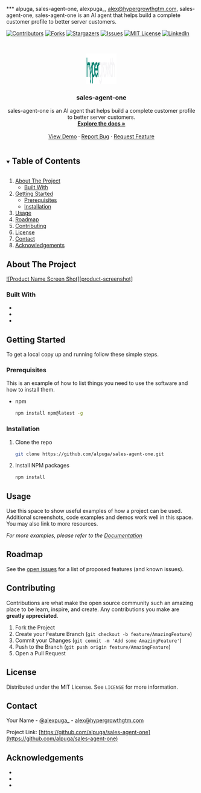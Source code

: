 
*** alpuga, sales-agent-one, alexpuga_, alex@hypergrowthgtm.com, sales-agent-one, sales-agent-one is an AI agent that helps build a complete customer profile to better server customers.




<!-- PROJECT SHIELDS -->
<!--
*** I'm using markdown "reference style" links for readability.
*** Reference links are enclosed in brackets [ ] instead of parentheses ( ).
*** See the bottom of this document for the declaration of the reference variables
*** for contributors-url, forks-url, etc. This is an optional, concise syntax you may use.
*** https://www.markdownguide.org/basic-syntax/#reference-style-links
-->
[![Contributors][contributors-shield]][contributors-url]
[![Forks][forks-shield]][forks-url]
[![Stargazers][stars-shield]][stars-url]
[![Issues][issues-shield]][issues-url]
[![MIT License][license-shield]][license-url]
[![LinkedIn][linkedin-shield]][linkedin-url]



<!-- PROJECT LOGO -->
<br />
<p align="center">
  <a href="https://github.com/alpuga/sales-agent-one">
    <img src="images/logo.png" alt="Logo" width="80" height="80">
  </a>

  <h3 align="center">sales-agent-one</h3>

  <p align="center">
    sales-agent-one is an AI agent that helps build a complete customer profile to better server customers.
    <br />
    <a href="https://github.com/alpuga/sales-agent-one"><strong>Explore the docs »</strong></a>
    <br />
    <br />
    <a href="https://github.com/alpuga/sales-agent-one">View Demo</a>
    ·
    <a href="https://github.com/alpuga/sales-agent-one/issues">Report Bug</a>
    ·
    <a href="https://github.com/alpuga/sales-agent-one/issues">Request Feature</a>
  </p>
</p>



<!-- TABLE OF CONTENTS -->
<details open="open">
  <summary><h2 style="display: inline-block">Table of Contents</h2></summary>
  <ol>
    <li>
      <a href="#about-the-project">About The Project</a>
      <ul>
        <li><a href="#built-with">Built With</a></li>
      </ul>
    </li>
    <li>
      <a href="#getting-started">Getting Started</a>
      <ul>
        <li><a href="#prerequisites">Prerequisites</a></li>
        <li><a href="#installation">Installation</a></li>
      </ul>
    </li>
    <li><a href="#usage">Usage</a></li>
    <li><a href="#roadmap">Roadmap</a></li>
    <li><a href="#contributing">Contributing</a></li>
    <li><a href="#license">License</a></li>
    <li><a href="#contact">Contact</a></li>
    <li><a href="#acknowledgements">Acknowledgements</a></li>
  </ol>
</details>



<!-- ABOUT THE PROJECT -->
## About The Project

[![Product Name Screen Shot][product-screenshot]](https://example.com)

### Built With

* []()
* []()
* []()



<!-- GETTING STARTED -->
## Getting Started

To get a local copy up and running follow these simple steps.

### Prerequisites

This is an example of how to list things you need to use the software and how to install them.
* npm
  ```sh
  npm install npm@latest -g
  ```

### Installation

1. Clone the repo
   ```sh
   git clone https://github.com/alpuga/sales-agent-one.git
   ```
2. Install NPM packages
   ```sh
   npm install
   ```



<!-- USAGE EXAMPLES -->
## Usage

Use this space to show useful examples of how a project can be used. Additional screenshots, code examples and demos work well in this space. You may also link to more resources.

_For more examples, please refer to the [Documentation](https://example.com)_



<!-- ROADMAP -->
## Roadmap

See the [open issues](https://github.com/alpuga/sales-agent-one/issues) for a list of proposed features (and known issues).



<!-- CONTRIBUTING -->
## Contributing

Contributions are what make the open source community such an amazing place to be learn, inspire, and create. Any contributions you make are **greatly appreciated**.

1. Fork the Project
2. Create your Feature Branch (`git checkout -b feature/AmazingFeature`)
3. Commit your Changes (`git commit -m 'Add some AmazingFeature'`)
4. Push to the Branch (`git push origin feature/AmazingFeature`)
5. Open a Pull Request



<!-- LICENSE -->
## License

Distributed under the MIT License. See `LICENSE` for more information.



<!-- CONTACT -->
## Contact

Your Name - [@alexpuga_](https://twitter.com/alexpuga_) - alex@hypergrowthgtm.com

Project Link: [https://github.com/alpuga/sales-agent-one](https://github.com/alpuga/sales-agent-one)



<!-- ACKNOWLEDGEMENTS -->
## Acknowledgements

* []()
* []()
* []()





<!-- MARKDOWN LINKS & IMAGES -->
<!-- https://www.markdownguide.org/basic-syntax/#reference-style-links -->
[contributors-shield]: https://img.shields.io/github/contributors/alpuga/repo.svg?style=for-the-badge
[contributors-url]: https://github.com/alpuga/repo/graphs/contributors
[forks-shield]: https://img.shields.io/github/forks/alpuga/repo.svg?style=for-the-badge
[forks-url]: https://github.com/alpuga/repo/network/members
[stars-shield]: https://img.shields.io/github/stars/alpuga/repo.svg?style=for-the-badge
[stars-url]: https://github.com/alpuga/repo/stargazers
[issues-shield]: https://img.shields.io/github/issues/alpuga/repo.svg?style=for-the-badge
[issues-url]: https://github.com/alpuga/repo/issues
[license-shield]: https://img.shields.io/github/license/alpuga/repo.svg?style=for-the-badge
[license-url]: https://github.com/alpuga/repo/blob/master/LICENSE.txt
[linkedin-shield]: https://img.shields.io/badge/-LinkedIn-black.svg?style=for-the-badge&logo=linkedin&colorB=555
[linkedin-url]: https://linkedin.com/in/alexpuga8
